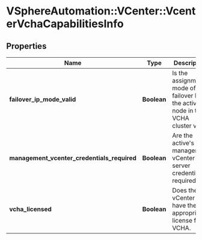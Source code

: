 # VSphereAutomation::VCenter::VcenterVchaCapabilitiesInfo

## Properties
Name | Type | Description | Notes
------------ | ------------- | ------------- | -------------
**failover_ip_mode_valid** | **Boolean** | Is the assignment mode of failover IP of the active node in the VCHA cluster valid. | 
**management_vcenter_credentials_required** | **Boolean** | Are the active&#39;s management vCenter server credentials required. | 
**vcha_licensed** | **Boolean** | Does the vCenter have the appropriate license for VCHA. | 



